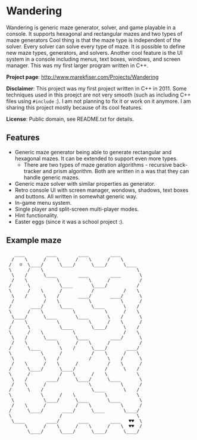 ﻿
Wandering
=========

Wandering is generic maze generator, solver, and game playable in a console.
It supports hexagonal and rectangular mazes and two types of maze generators
Cool thing is that the maze type is independent of the solver.
Every solver can solve every type of maze.
It is possible to define new maze types, generators, and solvers.
Another cool feature is the UI system in a console including menus, text boxes, windows, and screen manager.
This was my first larger program written in C++.

**Project page**: http://www.marekfiser.com/Projects/Wandering

**Disclaimer**: This project was my first project written in C++ in 2011.
Some techniques used in this proejct are not very smooth (such as including C++ files using `#include` :).
I am not planning to fix it or work on it anymore.
I am sharing this project mostly because of its cool features.

**License**: Public domain, see README.txt for details.

Features
--------

* Generic maze generator being able to generate rectangular and hexagonal mazes. It can be extended to support even more types.
  * There are two types of maze geration algorithms - recursive back-tracker and prism algorithm. Both are written in a was that they can handle generic mazes.
* Generic maze solver with similar properties as generator.
* Retro console UI with screen manager, wondows, shadows, text boxes and buttons. All written in somewhat generic way.
* In-game menu system.
* Single player and split-screen multi-player modes.
* Hint functionality.
* Easter eggs (since it was a school project :).



Example maze
------------
```
   ____        ____        ____        ____
  /    \      /    \      /    \      /    \
 /   ☺  \____/      \____/      \____/      \____
 \      /    \                                   \
  \    /      \____        ____        ____       \
  /    \           \           \      /           /
 /      \           \____       \____/           /
 \      /    \      /           /           /    \
  \    /      \    /       ____/       ____/      \
  /           /    \           \           \      /
 /       ____/      \____       \____       \    /
 \      /    \           \           \      /    \
  \____/      \____       \____       \    /      \
  /    \           \           \      /    \      /
 /      \           \____       \____/      \    /
 \      /    \           \                  /    \
  \    /      \____       \____        ____/      \
  /    \           \      /    \      /           /
 /      \____       \    /      \____/       ____/
 \           \      /           /    \      /    \
  \           \    /           /      \    /      \
  /    \      /    \      /           /    \      /
 /      \____/      \____/           /      \    /
 \      /           /    \      /    \           \
  \    /       ____/      \____/      \____       \
  /    \      /                \           \      /
 /      \    /                  \____       \    /
 \           \      /    \           \           \
  \           \____/      \____       \____       \
  /    \      /           /    \           \      /
 /      \____/       ____/      \____       \____/
 \                  /                            \
  \____        ____/       ____        ____   ♥♥  \
       \      /    \      /    \      /    \  ♥♥  /
        \____/      \____/      \____/      \____/
```